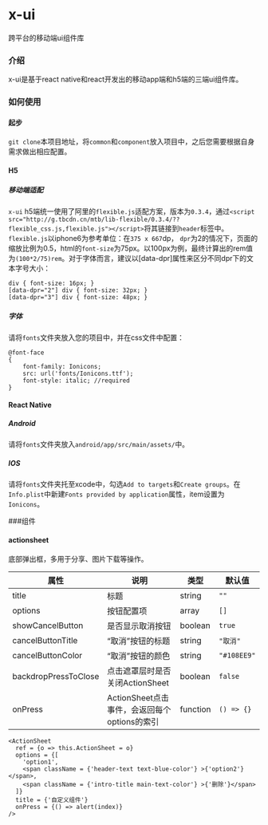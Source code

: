 # x-ui
跨平台的移动端ui组件库

### 介绍
x-ui是基于react native和react开发出的移动app端和h5端的三端ui组件库。

### 如何使用
#### 起步
`git clone`本项目地址，将`common`和`component`放入项目中，之后您需要根据自身需求做出相应配置。

#### H5
##### 移动端适配
`x-ui` h5端统一使用了阿里的`flexible.js`适配方案，版本为`0.3.4`，通过`<script src="http://g.tbcdn.cn/mtb/lib-flexible/0.3.4/??flexible_css.js,flexible.js"></script>`将其链接到`header`标签中。`flexible.js`以iphone6为参考单位：在`375 x 667`dp， `dpr`为2的情况下，页面的缩放比例为0.5，html的`font-size`为75px。以100px为例，最终计算出的rem值为`(100*2/75)rem`。对于字体而言，建议以[data-dpr]属性来区分不同dpr下的文本字号大小：
```
div { font-size: 16px; } 
[data-dpr="2"] div { font-size: 32px; } 
[data-dpr="3"] div { font-size: 48px; }
```

##### 字体
请将`fonts`文件夹放入您的项目中，并在css文件中配置：
```
@font-face
{
    font-family: Ionicons;
    src: url('fonts/Ionicons.ttf');
    font-style: italic; //required
}
```

#### React Native
##### Android
请将`fonts`文件夹放入`android/app/src/main/assets/`中。
##### IOS
请将`fonts`文件夹托至xcode中，勾选`Add to targets`和`Create groups`。在`Info.plist`中新建`Fonts provided by application`属性，item设置为`Ionicons`。

###组件
#### actionsheet
底部弹出框，多用于分享、图片下载等操作。

属性 | 说明 | 类型 | 默认值
----|-----|------|------
title | 标题 | string | `""`
options | 按钮配置项 | array | `[]`
showCancelButton | 是否显示取消按钮 | boolean | `true`
cancelButtonTitle | “取消”按钮的标题 | string | `"取消"`
cancelButtonColor | “取消”按钮的颜色 | string | `"#108EE9"`
backdropPressToClose | 点击遮罩层时是否关闭ActionSheet | boolean | `false`
onPress | ActionSheet点击事件，会返回每个options的索引 | function | `() => {}`

```
<ActionSheet
  ref = {o => this.ActionSheet = o}
  options = {[
    'option1',
    <span className = {'header-text text-blue-color'} >{'option2'}</span>,
    <span className = {'intro-title main-text-color'} >{'删除'}</span>
  ]}
  title = {'自定义组件'}
  onPress = {() => alert(index)}
/>
```

